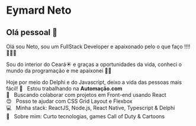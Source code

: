 

# Eymard Neto

## Olá pessoal 👋
Olá sou Neto, sou um FullStack Developer e apaixonado pelo o que faço !!!! 🚀🍎🐼

Sou do interior do Ceará☀️ e graças a oportunidades da vida, conheci o mundo da programação e me apaixonei 🥰🥰

Hoje por meio do Delphi e do Javascript, deixo a vida das pessoas mais fácil!
 :rocket:  &nbsp; Estou trabalhando na **Automação.com**
 <br/> :purple_heart: &nbsp; Buscando colaborar com projetos em Front-end usando React
 <br/> :blush: &nbsp; Posso te ajudar com CSS Grid Layout e Flexbox
 <br/> :computer: &nbsp; Minha stack: ReactJS, Node.js, React Native, Typescript & Delphi
 <br/> 💬  &nbsp; Sobre mim: Curto tecnologias, games Call of Duty & Cartoons
